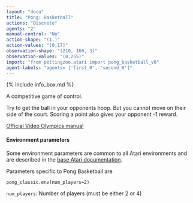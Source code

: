 ```yaml
---
layout: "docu"
title: "Pong: Basketball"
actions: "Discrete"
agents: "2"
manual-control: "No"
action-shape: "(1,)"
action-values: "[0,17]"
observation-shape: "(210, 160, 3)"
observation-values: "(0,255)"
import: "from pettingzoo.atari import pong_basketball_v0"
agent-labels: "agents= ['first_0', 'second_0']"
---
```


{% include info_box.md %}



A competitive game of control.

Try to get the ball in your opponents hoop. But you cannot move on their side of the court. Scoring a point also gives your opponent -1 reward.

[Official Video Olympics manual](https://atariage.com/manual_html_page.php?SoftwareLabelID=587)

#### Environment parameters

Some environment parameters are common to all Atari environments and are described in the [base Atari documentation](../atari).

Parameters specific to Pong Basketball are

```
pong_classic.env(num_players=2)
```

`num_players`:  Number of players (must be either 2 or 4)

